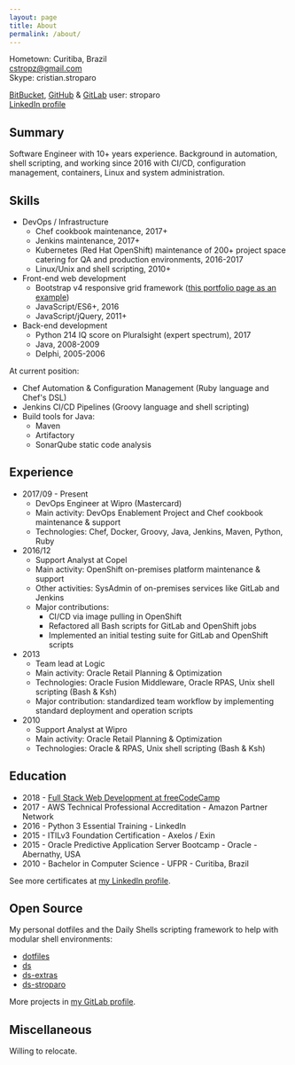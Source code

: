 ```yaml
---
layout: page
title: About
permalink: /about/
---
```


Hometown: Curitiba, Brazil  
cstropz@gmail.com  
Skype: cristian.stroparo

[BitBucket](https://bitbucket.org/stroparo), [GitHub](https://github.com/stroparo) & [GitLab](https://gitlab.com/stroparo) user: stroparo  
[LinkedIn profile](https://linkedin.com/in/stroparo)  

## Summary

Software Engineer with 10+ years experience. Background in automation, shell scripting, and working since 2016 with CI/CD, configuration management, containers, Linux and system administration.

## Skills

* DevOps / Infrastructure
  - Chef cookbook maintenance, 2017+
  - Jenkins maintenance, 2017+
  - Kubernetes (Red Hat OpenShift) maintenance of 200+ project space catering for QA and production environments, 2016-2017
  - Linux/Unix and shell scripting, 2010+
* Front-end web development
  - Bootstrap v4 responsive grid framework ([this portfolio page as an example](https://codepen.io/stroparo/full/qmLOYj/))
  - JavaScript/ES6+, 2016
  - JavaScript/jQuery, 2011+
* Back-end development
  - Python 214 IQ score on Pluralsight (expert spectrum), 2017
  - Java, 2008-2009
  - Delphi, 2005-2006

At current position:

* Chef Automation & Configuration Management (Ruby language and Chef's DSL)
* Jenkins CI/CD Pipelines (Groovy language and shell scripting)
* Build tools for Java:
  - Maven
  - Artifactory
  - SonarQube static code analysis

## Experience

* 2017/09 - Present
  - DevOps Engineer at Wipro (Mastercard)
  - Main activity: DevOps Enablement Project and Chef cookbook maintenance & support
  - Technologies: Chef, Docker, Groovy, Java, Jenkins, Maven, Python, Ruby
* 2016/12
  - Support Analyst at Copel
  - Main activity: OpenShift on-premises platform maintenance & support
  - Other activities: SysAdmin of on-premises services like GitLab and Jenkins
  - Major contributions:
    - CI/CD via image pulling in OpenShift
    - Refactored all Bash scripts for GitLab and OpenShift jobs
    - Implemented an initial testing suite for GitLab and OpenShift scripts
* 2013
  - Team lead at Logic
  - Main activity: Oracle Retail Planning & Optimization
  - Technologies: Oracle Fusion Middleware, Oracle RPAS, Unix shell scripting (Bash & Ksh)
  - Major contribution: standardized team workflow by implementing standard deployment and operation scripts
* 2010
  - Support Analyst at Wipro
  - Main activity: Oracle Retail Planning & Optimization
  - Technologies: Oracle & RPAS, Unix shell scripting (Bash & Ksh)

## Education

* 2018 - [Full Stack Web Development at freeCodeCamp](https://www.freecodecamp.org/stroparo)
* 2017 - AWS Technical Professional Accreditation - Amazon Partner Network
* 2016 - Python 3 Essential Training - LinkedIn
* 2015 - ITILv3 Foundation Certification - Axelos / Exin
* 2015 - Oracle Predictive Application Server Bootcamp - Oracle - Abernathy, USA
* 2010 - Bachelor in Computer Science - UFPR - Curitiba, Brazil

See more certificates at [my LinkedIn profile](https://linkedin.com/in/stroparo).

## Open Source

My personal dotfiles and the Daily Shells scripting framework to help with modular shell environments:

* [dotfiles](https://github.com/stroparo/dotfiles)
* [ds](https://github.com/stroparo/ds)
* [ds-extras](https://github.com/stroparo/ds-extras)
* [ds-stroparo](https://github.com/stroparo/ds-stroparo)

More projects in [my GitLab profile](https://gitlab.com/users/stroparo/projects).

## Miscellaneous

Willing to relocate.
